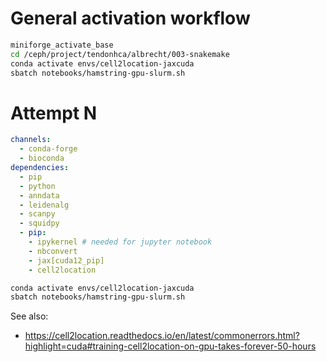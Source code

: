 # General activation workflow

```bash
miniforge_activate_base
cd /ceph/project/tendonhca/albrecht/003-snakemake
conda activate envs/cell2location-jaxcuda
sbatch notebooks/hamstring-gpu-slurm.sh
```

# Attempt N

```yaml
channels:
  - conda-forge
  - bioconda
dependencies:
  - pip
  - python
  - anndata
  - leidenalg
  - scanpy
  - squidpy  
  - pip:
    - ipykernel # needed for jupyter notebook
    - nbconvert
    - jax[cuda12_pip]
    - cell2location
```


```bash
conda activate envs/cell2location-jaxcuda
sbatch notebooks/hamstring-gpu-slurm.sh
```

See also:

- <https://cell2location.readthedocs.io/en/latest/commonerrors.html?highlight=cuda#training-cell2location-on-gpu-takes-forever-50-hours>
